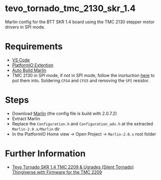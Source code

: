 # tevo_tornado_tmc_2130_skr_1.4

Marlin config for the BTT SKR 1.4 board using the TMC 2130 stepper motor drivers in SPI mode.

# Requirements

* [VS Code](https://code.visualstudio.com/Download)
* [PlatformIO Extention](https://platformio.org/)
* [Auto Build Marlin](https://marlinfw.org/docs/basics/auto_build_marlin.html)
* TMC 2130 in SPI mode, if not in SPI mode, follow the insrtuction [here](https://github.com/bigtreetech/BIGTREETECH-TMC2130-V3.0/blob/master/TMC2130-V3.0RM.pdf) to put them into. Soldering `CFG4` and `CFG5` and removing the `SPI` resistor.

# Steps

* Download [Marlin](https://marlinfw.org/meta/download/) (the config file is build with 2.0.7.2)
* Extract Marlin 
* Replace the `Configuration.h` and `Configuration_adv.h` at the extracted `Marlin-2.0.x/Marlin` dir
* In the PlatformIO Home view -> Open Project -> `Marlin-2.0.x` root folder

# Further Information

* [Tevo Tornado SKR 1.4 TMC 2209 & Ugrades (Silent Tornado)](https://www.youtube.com/watch?v=d7VG0SZ4aps) [Thingiverse with Firmware for the TMC 2209](https://www.thingiverse.com/thing:4544391)
